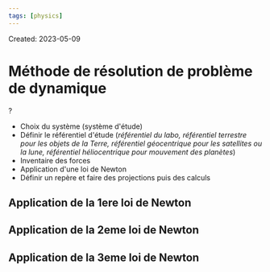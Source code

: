 ```yaml
---
tags: [physics] 
---
```

Created: 2023-05-09

# Méthode de résolution de problème de dynamique
?
- Choix du système (système d'étude)
- Définir le référentiel d'étude (*référentiel du labo, référentiel terrestre pour les objets de la Terre, référentiel géocentrique pour les satellites ou la lune, référentiel héliocentrique pour mouvement des planètes*)
- Inventaire des forces
- Application d'une loi de Newton
- Définir un repère et faire des projections puis des calculs 
<!--SR:!2023-05-11,1,210-->


## Application de la 1ere loi de Newton
## Application de la 2eme loi de Newton
## Application de la 3eme loi de Newton